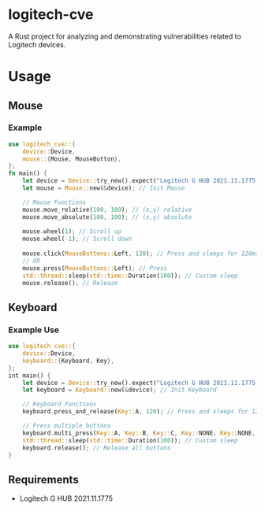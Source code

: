 # logitech-cve

A Rust project for analyzing and demonstrating vulnerabilities related to Logitech devices.

# Usage
## Mouse
### Example
```rust
use logitech_cve::{
    device::Device,
    mouse::{Mouse, MouseButton},
};
fn main() {
	let device = Device::try_new().expect("Logitech G HUB 2021.11.1775 is not installed"); // Req for Driver Handling 
	let mouse = Mouse::new(&device); // Init Mouse

	// Mouse Functions
	mouse.move_relative(100, 100); // (x,y) relative
    mouse.move_absolute(100, 100); // (x,y) absolute
	
	mouse.wheel(1); // Scroll up
	mouse.wheel(-1); // Scroll down
	
	mouse.click(MouseButtons::Left, 120); // Press and sleeps for 120ms before release
	// OR
	mouse.press(MouseButtons::Left); // Press
	std::thread::sleep(std::time::Duration(100)); // Custom sleep
	mouse.release(); // Release
```

## Keyboard
### Example Use
```rust
use logitech_cve::{
    device::Device,
    keyboard::{Keyboard, Key},
};
int main() {
	let device = Device::try_new().expect("Logitech G HUB 2021.11.1775 is not installed"); // Req for Driver Handling 
	let keyboard = Keyboard::new(&device); // Init Keyboard

	// Keyboard Functions
	keyboard.press_and_release(Key::A, 120); // Press and sleeps for 120ms before release

    // Press multiple buttons
	keyboard.multi_press(Key::A, Key::B, Key::C, Key::NONE, Key::NONE, Key::NONE); 
	std::thread::sleep(std::time::Duration(100)); // Custom sleep
	keyboard.release(); // Release all buttons
}
```

## Requirements

- Logitech G HUB 2021.11.1775
